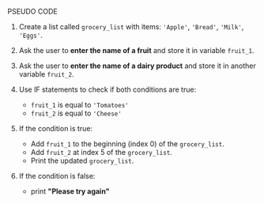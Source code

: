 
PSEUDO CODE

1. Create a list called `grocery_list` with items: `'Apple'`, `'Bread'`, `'Milk'`, `'Eggs'`.
2. Ask the user to **enter the name of a fruit** and store it in variable `fruit_1`.
3. Ask the user to **enter the name of a dairy product** and store it in another variable `fruit_2`.
4. Use IF statements to check if both conditions are true:
    - `fruit_1` is equal to `'Tomatoes'` 
    - `fruit_2` is equal to `'Cheese'`

5. If the condition is true:
    - Add `fruit_1` to the beginning (index 0) of the `grocery_list`.
    - Add `fruit_2` at index 5 of the `grocery_list`.
    - Print the updated `grocery_list`.

6. If the condition is false:
    - print **"Please try again"**



